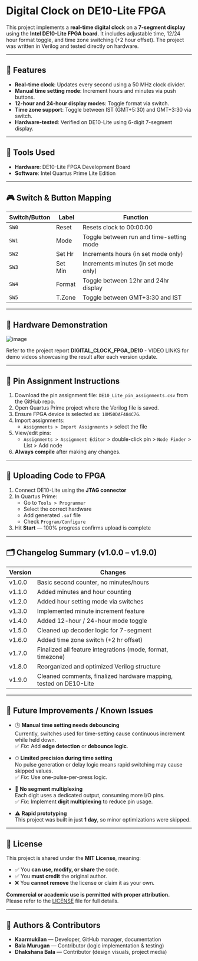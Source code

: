 # Digital Clock on DE10-Lite FPGA

This project implements a **real-time digital clock** on a **7-segment display** using the **Intel DE10-Lite FPGA board**. It includes adjustable time, 12/24 hour format toggle, and time zone switching (+2 hour offset). The project was written in Verilog and tested directly on hardware.

---

## 🚀 Features

- **Real-time clock**: Updates every second using a 50 MHz clock divider.
- **Manual time setting mode**: Increment hours and minutes via push buttons.
- **12-hour and 24-hour display modes**: Toggle format via switch.
- **Time zone support**: Toggle between IST (GMT+5:30) and GMT+3:30 via switch.
- **Hardware-tested**: Verified on DE10-Lite using 6-digit 7-segment display.

---

## 🧰 Tools Used

- **Hardware**: DE10-Lite FPGA Development Board  
- **Software**: Intel Quartus Prime Lite Edition  

---

## 🎮 Switch & Button Mapping

| Switch/Button | Label  | Function                                  |
|---------------|--------|-------------------------------------------|
| `SW0`         | Reset  | Resets clock to 00:00:00                  |
| `SW1`         | Mode   | Toggle between run and time-setting mode  |
| `SW2`         | Set Hr | Increments hours (in set mode only)       |
| `SW3`         | Set Min| Increments minutes (in set mode only)     |
| `SW4`         | Format | Toggle between 12hr and 24hr display      |
| `SW5`         | T.Zone | Toggle between GMT+3:30 and IST           |

---

## 📸 Hardware Demonstration

![image](https://github.com/user-attachments/assets/fe29242a-be32-4692-9779-ffe75c0b9938)

Refer to the project report **DIGITAL_CLOCK_FPGA_DE10** - VIDEO LINKS for demo videos showcasing the result after each version update.

---

## 📍 Pin Assignment Instructions

1. Download the pin assignment file: `DE10_Lite_pin_assignments.csv` from the GitHub repo.
2. Open Quartus Prime project where the Verilog file is saved.
3. Ensure FPGA device is selected as: `10M50DAF484C7G`.
4. Import assignments:
   - `Assignments > Import Assignments` > select the file
5. View/edit pins:
   - `Assignments > Assignment Editor` > double-click pin > `Node Finder` > List > Add node
6. **Always compile** after making any changes.

---

## 🔼 Uploading Code to FPGA

1. Connect DE10-Lite using the **JTAG connector**
2. In Quartus Prime:
   - Go to `Tools > Programmer`
   - Select the correct hardware
   - Add generated `.sof` file
   - Check `Program/Configure`
3. Hit **Start** — 100% progress confirms upload is complete

---

## 🗂️ Changelog Summary (v1.0.0 – v1.9.0)

| Version | Changes                                                               |
|---------|------------------------------------------------------------------------|
| v1.0.0  | Basic second counter, no minutes/hours                                 |
| v1.1.0  | Added minutes and hour counting                                        |
| v1.2.0  | Added hour setting mode via switches                                   |
| v1.3.0  | Implemented minute increment feature                                   |
| v1.4.0  | Added 12-hour / 24-hour mode toggle                                    |
| v1.5.0  | Cleaned up decoder logic for 7-segment                                 |
| v1.6.0  | Added time zone switch (+2 hr offset)                                  |
| v1.7.0  | Finalized all feature integrations (mode, format, timezone)            |
| v1.8.0  | Reorganized and optimized Verilog structure                            |
| v1.9.0  | Cleaned comments, finalized hardware mapping, tested on DE10-Lite      |

---

## 🔧 Future Improvements / Known Issues

- 🕒 **Manual time setting needs debouncing**  
  Currently, switches used for time-setting cause continuous increment while held down.  
  ✅ *Fix*: Add **edge detection** or **debounce logic**.

- ⏱ **Limited precision during time setting**  
  No pulse generation or delay logic means rapid switching may cause skipped values.  
  ✅ *Fix*: Use one-pulse-per-press logic.

- 🧮 **No segment multiplexing**  
  Each digit uses a dedicated output, consuming more I/O pins.  
  ✅ *Fix*: Implement **digit multiplexing** to reduce pin usage.

- ⚠️ **Rapid prototyping**  
  This project was built in just **1 day**, so minor optimizations were skipped.

---

## 📄 License

This project is shared under the **MIT License**, meaning:

- ✅ You **can use, modify, or share** the code.
- ✅ You **must credit** the original author.
- ❌ You **cannot remove** the license or claim it as your own.

**Commercial or academic use is permitted with proper attribution.**  
Please refer to the [LICENSE](LICENSE) file for full details.

---

## 👤 Authors & Contributors

- **Kaarmukilan** — Developer, GitHub manager, documentation  
- **Bala Murugan** — Contributor (logic implementation & testing)  
- **Dhakshana Bala** — Contributor (design visuals, project media)


